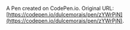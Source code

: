 # 

A Pen created on CodePen.io. Original URL: [https://codepen.io/dulcemorais/pen/zYWrPjN](https://codepen.io/dulcemorais/pen/zYWrPjN).

